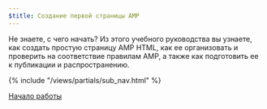 ```yaml
---
$title: Создание первой страницы AMP
---
```


Не знаете, с чего начать? Из этого учебного руководства вы узнаете, как создать простую страницу AMP HTML, как ее организовать и проверить на соответствие правилам AMP, а также как подготовить ее к публикации и распространению.

{% include "/views/partials/sub_nav.html" %}

<div class="prev-next-buttons">
<a class="button" href="/ru/docs/getting_started/create/basic_markup.html"><span class="arrow-next">Начало работы</span></a>
</div>
